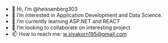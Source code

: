 - 👋 Hi, I’m @heissenberg303
- 👀 I’m interested in Application Development and Data Science.
- 🌱 I’m currently learning ASP.NET and REACT
- 💞️ I’m looking to collaborate on interesting project
- 📫 How to reach me: w.sivakorn195@gmail.com


<!---
heissenberg303/heissenberg303 is a ✨ special ✨ repository because its `README.md` (this file) appears on your GitHub profile.
You can click the Preview link to take a look at your changes.
--->
